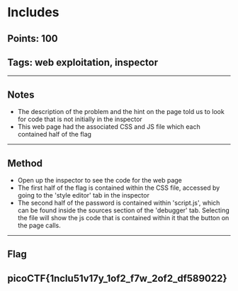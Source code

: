 # Includes
## Points: 100
## Tags: web exploitation, inspector

---
## Notes
- The description of the problem and the hint on the page told us to look for code that is not initially in the inspector
- This web page had the associated CSS and JS file which each contained half of the flag
---
## Method
- Open up the inspector to see the code for the web page
- The first half of the flag is contained within the CSS file, accessed by going to the 'style editor' tab in the inspector
- The second half of the password is contained within 'script.js', which can be found inside the sources section of the 'debugger' tab. Selecting the file will show the js code that is contained within it that the button on the page calls. 
---
## Flag
**picoCTF{1nclu51v17y_1of2_f7w_2of2_df589022}**
---